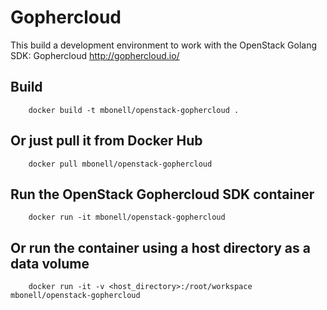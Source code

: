 Gophercloud
==========

This build a development environment to work with the OpenStack Golang SDK: Gophercloud http://gophercloud.io/

Build
-----
```
    docker build -t mbonell/openstack-gophercloud .
```

Or just pull it from Docker Hub
------------------------------
```
    docker pull mbonell/openstack-gophercloud
```

Run the OpenStack Gophercloud SDK container
----------------------------
```
    docker run -it mbonell/openstack-gophercloud
```

Or run the container using a host directory as a data volume
----------------------------
```
    docker run -it -v <host_directory>:/root/workspace mbonell/openstack-gophercloud
```
